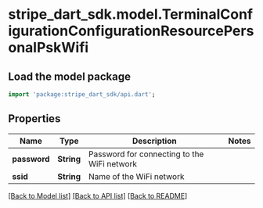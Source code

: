# stripe_dart_sdk.model.TerminalConfigurationConfigurationResourcePersonalPskWifi

## Load the model package
```dart
import 'package:stripe_dart_sdk/api.dart';
```

## Properties
Name | Type | Description | Notes
------------ | ------------- | ------------- | -------------
**password** | **String** | Password for connecting to the WiFi network | 
**ssid** | **String** | Name of the WiFi network | 

[[Back to Model list]](../README.md#documentation-for-models) [[Back to API list]](../README.md#documentation-for-api-endpoints) [[Back to README]](../README.md)


